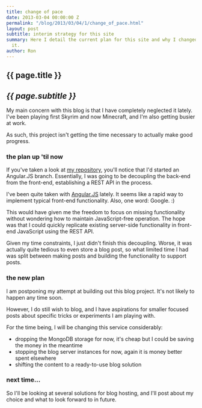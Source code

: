 ```yaml
---
title: change of pace
date: 2013-03-04 00:00:00 Z
permalink: "/blog/2013/03/04/1/change_of_pace.html"
layout: post
subtitle: interim strategy for this site
summary: Here I detail the current plan for this site and why I changed my mind about
  it.
author: Ron
---
```


## {{ page.title }}

## _{{ page.subtitle }}_

My main concern with this blog is that I have completely neglected it
lately. I've been playing first Skyrim and now Minecraft, and I'm also
getting busier at work.

As such, this project isn't getting the time necessary to actually make
good progress.

### the plan up 'til now

If you've taken a look at [my
repository](https://github.com/jokeyrhyme/jokeyrhy.me), you'll notice
that I'd started an Angular.JS branch. Essentially, I was going to be
decoupling the back-end from the front-end, establishing a REST API in
the process.

I've been quite taken with [Angular.JS](http://angularjs.org) lately. It
seems like a rapid way to implement typical front-end functionality.
Also, one word: Google. :)

This would have given me the freedom to focus on missing functionality
without wondering how to maintain JavaScript-free operation. The hope
was that I could quickly replicate existing server-side functionality in
front-end JavaScript using the REST API.

Given my time constraints, I just didn't finish this decoupling. Worse,
it was actually quite tedious to even store a blog post, so what limited
time I had was split between making posts and building the functionality
to support posts.

### the new plan

I am postponing my attempt at building out this blog project. It's not
likely to happen any time soon.

However, I do still wish to blog, and I have aspirations for smaller
focused posts about specific tricks or experiments I am playing with.

For the time being, I will be changing this service considerably:

- dropping the MongoDB storage for now, it's cheap but I could be saving
the money in the meantime
- stopping the blog server instances for now, again it is money better
spent elsewhere
- shifting the content to a ready-to-use blog solution

### next time...

So I'll be looking at several solutions for blog hosting, and I'll post
about my choice and what to look forward to in future.
